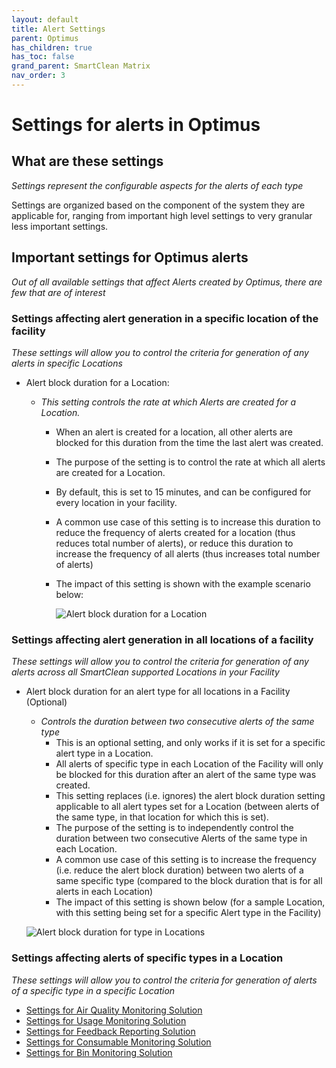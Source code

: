 ```yaml
---
layout: default
title: Alert Settings
parent: Optimus
has_children: true
has_toc: false
grand_parent: SmartClean Matrix
nav_order: 3
---
```

# Settings for alerts in Optimus

## What are these settings
*Settings represent the configurable aspects for the alerts of each type*

Settings are organized based on the component of the system they are applicable for, ranging from 
important high level settings to very granular less important settings.

## Important settings for Optimus alerts
*Out of all available settings that affect Alerts created by Optimus, there are few that are of interest*

### Settings affecting alert generation in a specific location of the facility
*These settings will allow you to control the criteria for generation of any alerts in specific Locations*

- Alert block duration for a Location:
    
  - *This setting controls the rate at which Alerts are created for a Location.*
    - When an alert is created for a location, all other alerts are blocked for this duration from the time the last alert was created.
    - The purpose of the setting is to control the rate at which all alerts are created for a Location.
    - By default, this is set to 15 minutes, and can be configured for every location in your facility.
    - A common use case of this setting is to increase this duration to reduce the frequency of alerts created for a location (thus reduces total number of alerts), or reduce this duration to increase the frequency of all alerts (thus increases total number of alerts)
    - The impact of this setting is shown with the example scenario below:

      ![Alert block duration for a Location](https://www.smartclean.io/matrix/images/AlertBlockDurationForLocation.png)

### Settings affecting alert generation in all locations of a facility
*These settings will allow you to control the criteria for generation of any alerts across all SmartClean supported Locations in your Facility*

- Alert block duration for an alert type for all locations in a Facility (Optional)

    - *Controls the duration between two consecutive alerts of the same type*
      - This is an optional setting, and only works if it is set for a specific alert type in a Location.
      - All alerts of specific type in each Location of the Facility will only be blocked for this duration after an alert of the same type was created.
      - This setting replaces (i.e. ignores) the alert block duration setting applicable to all alert types set for a Location (between alerts of the same type, in that location for which this is set).
      - The purpose of the setting is to independently control the duration between two consecutive Alerts of the same type in each Location.
      - A common use case of this setting is to increase the frequency (i.e. reduce the alert block duration) between two alerts of a same specific type (compared to the block duration that is for all alerts in each Location)
      - The impact of this setting is shown below (for a sample Location, with this setting being set for a specific Alert type in the Facility)

    ![Alert block duration for type in Locations](https://www.smartclean.io/matrix/images/AlertBlockDurationForType.png)

### Settings affecting alerts of specific types in a Location
*These settings will allow you to control the criteria for generation of alerts of a specific type in a specific Location*

- [Settings for Air Quality Monitoring Solution](/vcs_aq_settings.html)
- [Settings for Usage Monitoring Solution](/vcs_pc_settings.html)
- [Settings for Feedback Reporting Solution](/vcs_fd_settings.html)
- [Settings for Consumable Monitoring Solution](/vcs_cmd_settings.html)
- [Settings for Bin Monitoring Solution](/vcs_bin_settings.html)